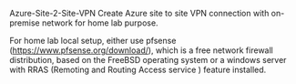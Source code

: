 Azure-Site-2-Site-VPN
Create Azure site to site VPN connection with on-premise network for home lab purpose.

For home lab local setup, either use pfsense (https://www.pfsense.org/download/), which is a free network firewall distribution, based on the FreeBSD operating system or a windows server with RRAS (Remoting and Routing Access service ) feature installed.
